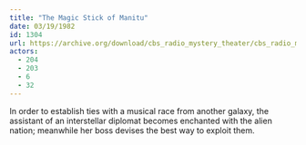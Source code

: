 ```yaml
---
title: "The Magic Stick of Manitu"
date: 03/19/1982
id: 1304
url: https://archive.org/download/cbs_radio_mystery_theater/cbs_radio_mystery_theater-1301-1350.zip/cbs_radio_mystery_theater-1301-1350%2Fcbsrmt_1304_the_magic_stick_of_manitu.mp3
actors:
  - 204
  - 203
  - 6
  - 32
---
```

In order to establish ties with a musical race from another galaxy, the assistant of an interstellar diplomat becomes enchanted with the alien nation; meanwhile her boss devises the best way to exploit them.